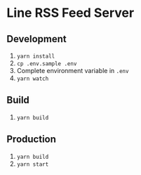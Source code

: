 # Line RSS Feed Server

## Development
1. `yarn install`
2. `cp .env.sample .env`
3. Complete environment variable in `.env`
4. `yarn watch`

## Build
1. `yarn build`

## Production
1. `yarn build`
2. `yarn start`
